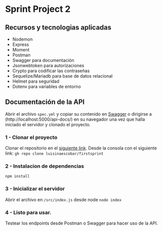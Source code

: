 # Sprint Project 2

## Recursos y tecnologias aplicadas

 - Nodemon
 - Express
 - Moment
 - Postman 
 - Swagger para documentación
 - Jsonwebtoken para autorizaciones
 - Crypto para codificar las contraseñas
 - Sequelize/Mariadb para base de datos relacional
 - Helmet para seguridad
 - Dotenv para variables de entorno

## Documentación de la API
Abrir el archivo `spec.yml` y copiar su contenido en [Swagger](https://editor.swagger.io/) o dirigirse a (http://localhost:5000/api-docs/) en su navegador una vez que halla iniciado el servidor y clonado el proyecto.

### 1  - Clonar el proyecto 
Clonar el repositorio en el [siguiente link](https://github.com/luisinaescobar/firstsprint.git).
Desde la consola con el siguiente link:
`gh repo clone luisinaescobar/firstsprint`

### 2  - Instalacion de dependencias
```
npm install
```

### 3  - Inicializar el servidor
Abrir el archivo en `/src/index.js` desde node
`node index`

### 4  - Listo para usar.

Testear los endpoints desde Postman o Swagger para hacer uso de la API.

